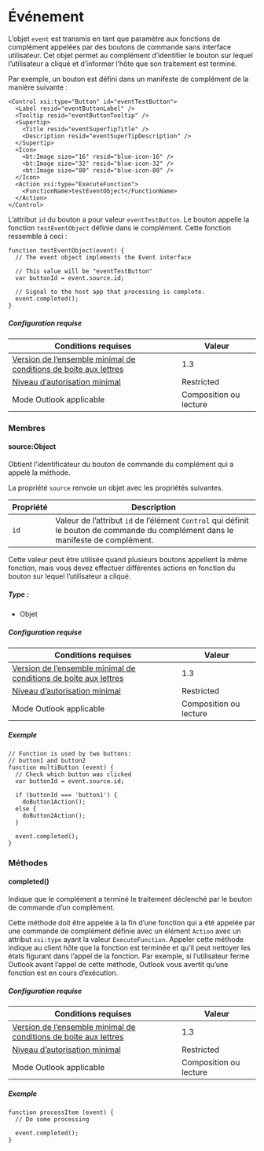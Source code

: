 

# Événement

L’objet `event` est transmis en tant que paramètre aux fonctions de complément appelées par des boutons de commande sans interface utilisateur. Cet objet permet au complément d’identifier le bouton sur lequel l’utilisateur a cliqué et d’informer l’hôte que son traitement est terminé.

Par exemple, un bouton est défini dans un manifeste de complément de la manière suivante :

```
<Control xsi:type="Button" id="eventTestButton">
  <Label resid="eventButtonLabel" />
  <Tooltip resid="eventButtonTooltip" />
  <Supertip>
    <Title resid="eventSuperTipTitle" />
    <Description resid="eventSuperTipDescription" />
  </Supertip>
  <Icon>
    <bt:Image size="16" resid="blue-icon-16" />
    <bt:Image size="32" resid="blue-icon-32" />
    <bt:Image size="80" resid="blue-icon-80" />
  </Icon>
  <Action xsi:type="ExecuteFunction">
    <FunctionName>testEventObject</FunctionName>
  </Action>
</Control>
```

L’attribut `id` du bouton a pour valeur `eventTestButton`. Le bouton appelle la fonction `testEventObject` définie dans le complément. Cette fonction ressemble à ceci :

```
function testEventObject(event) {
  // The event object implements the Event interface

  // This value will be "eventTestButton"
  var buttonId = event.source.id;

  // Signal to the host app that processing is complete.
  event.completed();
}
```

##### Configuration requise

|Conditions requises| Valeur|
|---|---|
|[Version de l’ensemble minimal de conditions de boîte aux lettres](./tutorial-api-requirement-sets.md)| 1.3|
|[Niveau d’autorisation minimal](../../docs/outlook/understanding-outlook-add-in-permissions.md)| Restricted|
|Mode Outlook applicable| Composition ou lecture|

### Membres

####  source:Object

Obtient l’identificateur du bouton de commande du complément qui a appelé la méthode.

La propriété `source` renvoie un objet avec les propriétés suivantes.

| Propriété | Description |
| --- | --- |
| `id` | Valeur de l’attribut `id` de l’élément `Control` qui définit le bouton de commande du complément dans le manifeste de complément. |

Cette valeur peut être utilisée quand plusieurs boutons appellent la même fonction, mais vous devez effectuer différentes actions en fonction du bouton sur lequel l’utilisateur a cliqué.

##### Type :

*   Objet

##### Configuration requise

|Conditions requises| Valeur|
|---|---|
|[Version de l’ensemble minimal de conditions de boîte aux lettres](./tutorial-api-requirement-sets.md)| 1.3|
|[Niveau d’autorisation minimal](../../docs/outlook/understanding-outlook-add-in-permissions.md)| Restricted|
|Mode Outlook applicable| Composition ou lecture|

##### Exemple

```
// Function is used by two buttons:
// button1 and button2
function multiButton (event) {
  // Check which button was clicked
  var buttonId = event.source.id;

  if (buttonId === 'button1') {
    doButton1Action();
  else {
    doButton2Action();
  }

  event.completed();
}
```

### Méthodes

####  completed()

Indique que le complément a terminé le traitement déclenché par le bouton de commande d’un complément.

Cette méthode doit être appelée à la fin d’une fonction qui a été appelée par une commande de complément définie avec un élément `Action` avec un attribut `xsi:type` ayant la valeur `ExecuteFunction`. Appeler cette méthode indique au client hôte que la fonction est terminée et qu’il peut nettoyer les états figurant dans l’appel de la fonction. Par exemple, si l’utilisateur ferme Outlook avant l’appel de cette méthode, Outlook vous avertit qu’une fonction est en cours d’exécution.

##### Configuration requise

|Conditions requises| Valeur|
|---|---|
|[Version de l’ensemble minimal de conditions de boîte aux lettres](./tutorial-api-requirement-sets.md)| 1.3|
|[Niveau d’autorisation minimal](../../docs/outlook/understanding-outlook-add-in-permissions.md)| Restricted|
|Mode Outlook applicable| Composition ou lecture|

##### Exemple

```
function processItem (event) {
  // Do some processing

  event.completed();
}
```